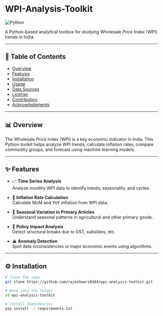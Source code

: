# WPI-Analysis-Toolkit

![Python](https://img.shields.io/badge/python-3.10+-blue.svg)

A Python-based analytical toolbox for studying Wholesale Price Index (WPI) trends in India.

---

## 📑 Table of Contents

- [Overview](#overview)
- [Features](#features)
- [Installation](#installation)
- [Usage](#usage)
- [Data Sources](#data-sources)
- [License](#license)
- [Contributors](#contributors)
- [Acknowledgments](#acknowledgments)

---

## 📊 Overview

The Wholesale Price Index (WPI) is a key economic indicator in India. This Python toolkit helps analyze WPI trends, calculate inflation rates, compare commodity groups, and forecast using machine learning models.

---

## ✨ Features

- 📈 **Time Series Analysis**  
  Analyze monthly WPI data to identify trends, seasonality, and cycles.

- 🔢 **Inflation Rate Calculation**  
  Calculate MoM and YoY inflation from WPI data.

- 🌾 **Seasonal Variation in Primary Articles**  
  Understand seasonal patterns in agricultural and other primary goods.

- 🧾 **Policy Impact Analysis**  
  Detect structural breaks due to GST, subsidies, etc.

- ⚠️ **Anomaly Detection**  
  Spot data inconsistencies or major economic events using algorithms.

---

## ⚙️ Installation

```bash
# Clone the repo
git clone https://github.com/rajeshwari0104/wpi-analysis-toolkit.git

# Move into the folder
cd wpi-analysis-toolkit

# Install dependencies
pip install -r requirements.txt
